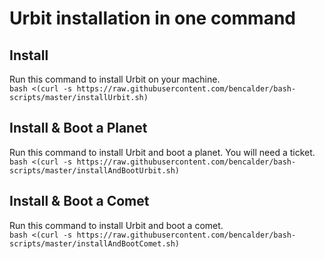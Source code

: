 # Urbit installation in one command

## Install
Run this command to install Urbit on your machine.  
`bash <(curl -s https://raw.githubusercontent.com/bencalder/bash-scripts/master/installUrbit.sh)`  




## Install & Boot a Planet
Run this command to install Urbit and boot a planet. You will need a ticket.  
`bash <(curl -s https://raw.githubusercontent.com/bencalder/bash-scripts/master/installAndBootUrbit.sh)`




## Install & Boot a Comet
Run this command to install Urbit and boot a comet.   
`bash <(curl -s https://raw.githubusercontent.com/bencalder/bash-scripts/master/installAndBootComet.sh)`